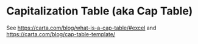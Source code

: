 # Capitalization Table (aka Cap Table)
See https://carta.com/blog/what-is-a-cap-table/#excel and https://carta.com/blog/cap-table-template/

